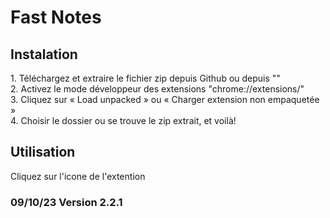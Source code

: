 # Fast Notes
## Instalation
<p>
1. Téléchargez et extraire le fichier zip depuis Github ou depuis ""<br>
2. Activez le mode développeur des extensions "chrome://extensions/" <br>
3. Cliquez sur « Load unpacked » ou « Charger extension non empaquetée » <br>
4. Choisir le dossier ou se trouve le zip extrait, et voilà! <br>
</p>

## Utilisation
<p>
Cliquez sur l'icone de l'extention <br>
</p>

### 09/10/23 Version 2.2.1

